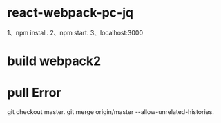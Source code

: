 # react-webpack-pc-jq
  1、npm install.
  2、npm start.
  3、localhost:3000

# build webpack2
# pull Error
git checkout master.
git merge origin/master --allow-unrelated-histories.
